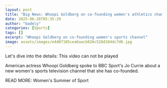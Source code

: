 ```yaml
---
layout: post
title: "Big News: Whoopi Goldberg on co-founding women's athletics channel"
date: 2025-06-26T05:35:29
author: "badely"
categories: [Sports]
tags: []
excerpt: "Whoopi Goldberg on co-founding women's sports channel"
image: assets/images/e4d07185cea6aacb626c528d104dc7d6.jpg
---
```


Let's dive into the details: This video can not be played

American actress Whoopi Goldberg spoke to BBC Sport's Jo Currie about a new women's sports television channel that she has co-founded. 

READ MORE: Women's Summer of Sport

